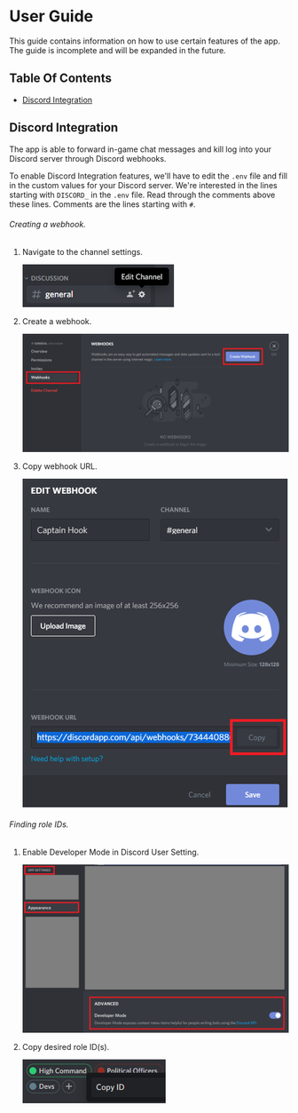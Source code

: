 # User Guide

This guide contains information on how to use certain features of the app.
The guide is incomplete and will be expanded in the future.

## Table Of Contents

* [Discord Integration](#Discord-Integration)

## Discord Integration

The app is able to forward in-game chat messages and kill log into your
Discord server through Discord webhooks.

To enable Discord Integration features, we'll have to edit the `.env` file
and fill in the custom values for your Discord server.
We're interested in the lines starting with `DISCORD_` in the `.env` file.
Read through the comments above these lines. Comments are the lines starting with `#`.

###### Creating a webhook.

1. Navigate to the channel settings.

    ![editing channel settings](images/userguide_discord_edit_channel.png)

2. Create a webhook.

    ![creating a webhook](images/userguide_discord_create_webhook.png)
    
3. Copy webhook URL.

    ![copying webhook url](images/userguide_discord_copy_webhook_url.png)

###### Finding role IDs.

1. Enable Developer Mode in Discord User Setting.

    ![advanced mode](images/userguide_discord_advanced_mode.png)
    
2. Copy desired role ID(s).

    ![copying role ID](images/userguide_discord_get_copy_role_id.png)
